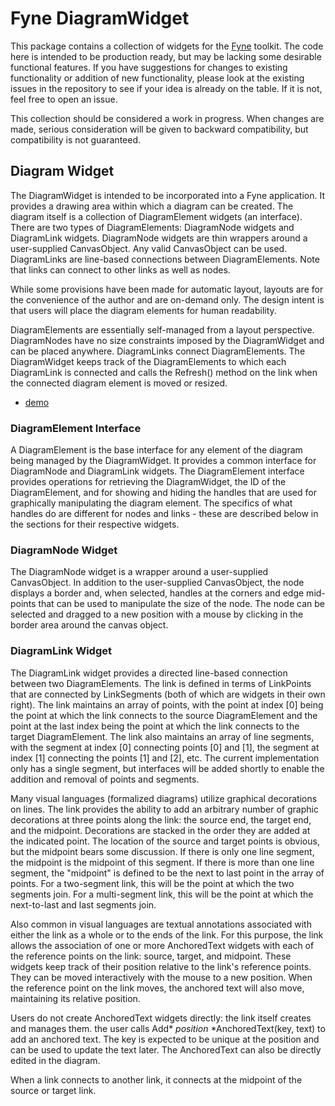 # Fyne DiagramWidget

This package contains a collection of widgets for the [Fyne](https://fyne.io/) 
toolkit. The code here is intended to be production ready, but may be lacking
some desirable functional features. If you have suggestions for changes to 
existing functionality or addition of new functionality, please look at the existing
issues in the repository to see if your idea is already on the table. If it is not,
feel free to open an issue. 

This collection should be considered a work in progress. When changes are made,
serious consideration will be given to backward compatibility, but compatibility
is not guaranteed. 

## Diagram Widget

The DiagramWidget is intended to be incorporated into a Fyne application. It provides a
drawing area within which a diagram can be created. The diagram itself is a collection of 
DiagramElement widgets (an interface). There are two types of DiagramElements: DiagramNode widgets and DiagramLink widgets. DiagramNode widgets are thin wrappers around a user-supplied CanvasObject.
Any valid CanvasObject can be used. DiagramLinks are line-based connections between DiagramElements.
Note that links can connect to other links as well as nodes.

While some provisions have been made for automatic layout, layouts are for the convenience
of the author and are on-demand only. The design intent is that users will place the diagram elements for human readability. 

DiagramElements are essentially self-managed from a layout perspective. DiagramNodes have no size
constraints imposed by the DiagramWidget and can be placed anywhere. DiagramLinks connect 
DiagramElements. The DiagramWidget keeps track of the DiagramElements to which each DiagramLink 
is connected and calls the Refresh() method on the link when the connected diagram element is moved 
or resized. 

* [demo](../../cmd/diagramdemo/main.go)

### DiagramElement Interface

A DiagramElement is the base interface for any element of the diagram being managed by the 
DiagramWidget. It provides a common interface for DiagramNode and DiagramLink widgets. The DiagramElement
interface provides operations for retrieving the DiagramWidget, the ID of the DiagramElement, and
for showing and hiding the handles that are used for graphically manipulating the diagram element.
The specifics of what handles do are different for nodes and links - these are described below in the
sections for their respective widgets.

### DiagramNode Widget

The DiagramNode widget is a wrapper around a user-supplied CanvasObject. In addition to the user-supplied
CanvasObject, the node displays a border and, when selected, handles at the corners and edge mid-points that can be used to manipulate the size of the node. The node can be selected and dragged to a new position with a mouse by clicking in the border area around the canvas object. 

### DiagramLink Widget

The DiagramLink widget provides a directed line-based connection between two DiagramElements. 
The link is defined in terms of LinkPoints that are connected by LinkSegments (both of which
are widgets in their own right). The link maintains an array of points, with the point at index
[0] being the point at which the link connects to the source DiagramElement and the point at the 
last index being the point at which the link connects to the target DiagramElement. The link also
maintains an array of line segments, with the segment at index [0] connecting points [0] and [1], 
the segment at index [1] connecting the points [1] and [2], etc. The current implementation only
has a single segment, but interfaces will be added shortly to enable the addition and removal of
points and segments.

Many visual languages (formalized diagrams) utilize graphical decorations on lines. The link
provides the ability to add an arbitrary number of graphic decorations at three points along 
the link: the source end, the target end, and the midpoint. Decorations are stacked in the order
they are added at the indicated point. The location of the source and target points is obvious,
but the midpoint bears some discussion. If there is only one line segment, the midpoint is the
midpoint of this segment. If there is more than one line segment, the "midpoint" is defined to
be the next to last point in the array of points. For a two-segment link, this will be the point
at which the two segments join. For a multi-segment link, this will be the point at which the 
next-to-last and last segments join.

Also common in visual languages are textual annotations associated with either the link as a whole 
or to the ends of the link. For this purpose, the link allows the association of one or more 
AnchoredText widgets with each of the reference points on the link: source, target, and midpoint.
These widgets keep track of their position relative to the link's reference points. They can 
be moved interactively with the mouse to a new position. When the reference point on the link
moves, the anchored text will also move, maintaining its relative position. 

Users do not create AnchoredText widgets directly: the link itself creates and manages them. 
the user calls Add* *position* *AnchoredText(key, text) to add an anchored text. The key is expected
to be unique at the position and can be used to update the text later. The AnchoredText can also
be directly edited in the diagram.  

When a link connects to another link, it connects at the midpoint of the source or target link.